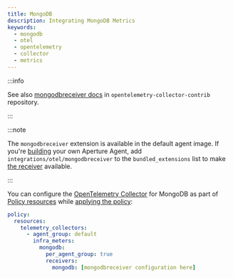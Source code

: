```yaml
---
title: MongoDB
description: Integrating MongoDB Metrics
keywords:
  - mongodb
  - otel
  - opentelemetry
  - collector
  - metrics
---
```


:::info

See also [mongodbreceiver docs][receiver] in `opentelemetry-collector-contrib`
repository.

:::

:::note

The `mongodbreceiver` extension is available in the default agent image. If
you're [building][build] your own Aperture Agent, add
`integrations/otel/mongodbreceiver` to the `bundled_extensions` list to make
[the receiver][receiver] available.

:::

You can configure the [OpenTelemetry Collector][opentelemetry-collector] for
MongoDB as part of [Policy resources][policy-resources] while [applying the
policy][applying-policy]:

```yaml
policy:
  resources:
    telemetry_collectors:
      - agent_group: default
        infra_meters:
          mongodb:
            per_agent_group: true
            receivers:
              mongodb: [mongodbreceiver configuration here]
```

[build]: /reference/aperturectl/build/agent/agent.md
[receiver]:
  https://github.com/open-telemetry/opentelemetry-collector-contrib/tree/main/receiver/mongodbreceiver
[opentelemetry-collector]: /reference/configuration/spec.md#telemetry-collector
[applying-policy]: /use-cases/use-cases.md
[policy-resources]: /reference/configuration/spec.md#resources
